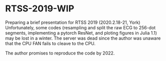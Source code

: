 # RTSS-2019-WIP
Preparing a brief presentation for RTSS 2019 (2020.2.18-21, York)
Unfortunately, some codes (resampling and split the raw ECG to 256-dot segments, implementing a pytorch ResNet, and ploting figures in Julia 1.1) may be lost in a winter. The server was dead since the author was unaware that the CPU FAN fails to cleave to the CPU. 

The author promises to reproduce the code by 2022.

